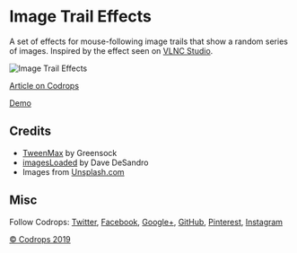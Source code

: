 # Image Trail Effects
A set of effects for mouse-following image trails that show a random series of images. Inspired by the effect seen on [VLNC Studio](http://www.vlnc.studio/).

![Image Trail Effects](https://tympanus.net/codrops/wp-content/uploads/2019/08/ImageTrailEffects_featured.jpg)

[Article on Codrops](https://tympanus.net/codrops/?p=42696)

[Demo](https://tympanus.net/Development/ImageTrailEffects/)

## Credits

- [TweenMax](https://greensock.com/tweenmax) by Greensock
- [imagesLoaded](https://imagesloaded.desandro.com/) by Dave DeSandro
- Images from [Unsplash.com](https://unsplash.com/) 


## Misc

Follow Codrops: [Twitter](http://www.twitter.com/codrops), [Facebook](http://www.facebook.com/codrops), [Google+](https://plus.google.com/101095823814290637419), [GitHub](https://github.com/codrops), [Pinterest](http://www.pinterest.com/codrops/), [Instagram](https://www.instagram.com/codropsss/)


[© Codrops 2019](http://www.codrops.com)





